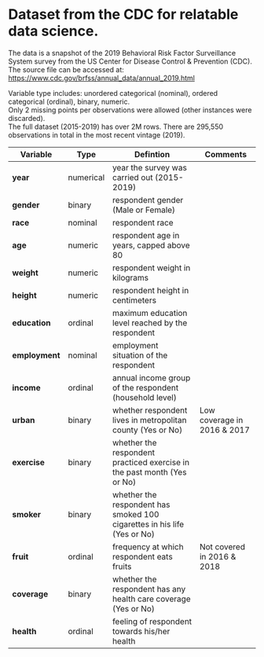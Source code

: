# Dataset from the CDC for relatable data science.

The data is a snapshot of the 2019 Behavioral Risk Factor Surveillance System survey from the US Center for Disease Control & Prevention (CDC). The source file can be accessed at: https://www.cdc.gov/brfss/annual_data/annual_2019.html

Variable type includes: unordered categorical (nominal), ordered categorical (ordinal), binary, numeric.    
Only 2 missing points per observations were allowed (other instances were discarded).   
The full dataset (2015-2019) has over 2M rows. There are 295,550 observations in total in the most recent vintage (2019).

|**Variable** | Type | Defintion |  Comments |
|---|---|---|---|
|**year** | numerical | year the survey was carried out (2015-2019)| |  
| **gender** | binary | respondent gender (Male or Female) |  |    
| **race** | nominal | respondent race  |   | 
| **age** | numeric | respondent age in years, capped above 80 |   | 
| **weight** | numeric | respondent weight in kilograms |  |
| **height**  |numeric | respondent height in centimeters  |  | 
| **education** | ordinal | maximum education level reached by the respondent  |  |
| **employment** | nominal | employment situation of the respondent |    |
| **income** | ordinal | annual income group of the respondent (household level) |   |
| **urban** | binary | whether respondent lives in metropolitan county (Yes or No)  | Low coverage in 2016 & 2017 |     
| **exercise** | binary | whether the respondent practiced exercise in the past month (Yes or No)  |  | 
| **smoker** | binary | whether the respondent has smoked 100 cigarettes in his life (Yes or No)  |     |  
| **fruit** | ordinal | frequency at which respondent eats fruits |  Not covered in 2016 & 2018 |  
| **coverage**|  binary | whether the respondent has any health care coverage (Yes or No) |  | 
| **health** | ordinal | feeling of respondent towards his/her health |    
